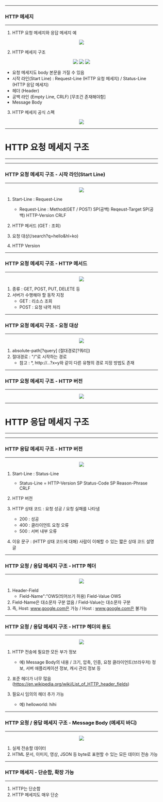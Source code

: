 -----
### HTTP 메세지
-----
1. HTTP 요청 메세지와 응답 메세지 예
<div align="center">
<img src="https://github.com/sooyounghan/HTTP/assets/34672301/18606b9d-caae-467b-b244-9c070f7e50d3">
</div>

2. HTTP 메세지 구조
<div align="center">
<img src="https://github.com/sooyounghan/HTTP/assets/34672301/b79c8408-d2d3-4266-b3e9-ec828ab10753">
<img src="https://github.com/sooyounghan/HTTP/assets/34672301/3d7d63c6-b547-474f-834d-fa86571cbdef">
<img src="https://github.com/sooyounghan/HTTP/assets/34672301/7a3c2091-0228-4891-b44c-446305d5f781">
</div>

  - 요청 메세지도 body 본문을 가질 수 있음
  - 시작 라인(Start Line) : Request-Line (HTTP 요청 메세지) / Status-Line (HTTP 응답 메세지)
  - 헤더 (Header)
  - 공백 라인 (Empty Line, CRLF) [무조건 존재해야함]
  - Message Body

3. HTTP 메세지 공식 스펙
<div align="center">
<img src="https://github.com/sooyounghan/HTTP/assets/34672301/8105c1ac-7012-42e1-a0fb-cedd966a53dc">
</div>

-----
# HTTP 요청 메세지 구조
-----
-----
### HTTP 요청 메세지 구조 - 시작 라인(Start Line)
-----
<div align="center">
<img src="https://github.com/sooyounghan/HTTP/assets/34672301/13416ac5-aaa3-46de-932c-2eef750ec278">
</div>

1. Start-Line : Request-Line
   - Request-Line : Method(GET / POST) SP(공백) Reqeust-Target SP(공백) HTTP-Version CRLF

2. HTTP 메서드 (GET : 조회)
3. 요청 대상(/search?q=hello&hl=ko)
4. HTTP Version

-----
### HTTP 요청 메세지 구조 - HTTP 메서드
-----
<div align="center">
<img src="https://github.com/sooyounghan/HTTP/assets/34672301/043511f1-69aa-4fe5-b322-7a1ce5467973">
</div>

1. 종류 : GET, POST, PUT, DELETE 등
2. 서버가 수행해야 할 동작 지정
   - GET : 리소스 조회
   - POST : 요청 내역 처리

-----
### HTTP 요청 메세지 구조 - 요청 대상
-----
<div align="center">
<img src="https://github.com/sooyounghan/HTTP/assets/34672301/27824334-8d9d-4a3b-98f9-3027d31b1d2b">
</div>

1. absolute-path[?query] (절대경로[?쿼리])
2. 절대경로 : "/"로 시작하는 경로
   - 참고 : *, http://...?x=y와 같이 다른 유형의 경로 지정 방법도 존재

-----
### HTTP 요청 메세지 구조 - HTTP 버전
-----
<div align="center">
<img src="https://github.com/sooyounghan/HTTP/assets/34672301/d094e1fe-db6b-42c5-a580-e9e1139b0897">
</div>

-----
# HTTP 응답 메세지 구조 
-----
-----
### HTTP 응답 메세지 구조 - HTTP 버전
-----
<div align="center">
<img src="https://github.com/sooyounghan/HTTP/assets/34672301/de2cfc94-ef5a-468a-aa9d-65318d909ca0">
</div>

1. Start-Line : Status-Line
   - Status-Line = HTTP-Version SP Status-Code SP Reason-Phrase CRLF

2. HTTP 버전
3. HTTP 상태 코드 : 요청 성공 / 요청 실패를 나타냄
   - 200 : 성공
   - 400 : 클라이언트 요청 오류
   - 500 : 서버 내부 오류
4. 이유 문구 : (HTTP 상태 코드에 대해) 사람이 이해할 수 있는 짧은 상태 코드 설명 글

-----
### HTTP 요청 / 응답 메세지 구조 - HTTP 헤더
-----
<div align="center">
<img src="https://github.com/sooyounghan/HTTP/assets/34672301/b3b1aea3-6ebd-483d-9997-498279986d0a">
</div>

1. Header-Field
   - Field-Name":"OWS(띄어쓰기 허용) Field-Value OWS
2. Field-Name은 대소문자 구분 없음 / Field-Value는 대소문자 구분
3. 즉, Host: www.google.com은 가능 / Host : www.google.com은 불가능

-----
### HTTP 요청 / 응답 메세지 구조 - HTTP 헤더의 용도
-----
<div align="center">
<img src="https://github.com/sooyounghan/HTTP/assets/34672301/812e1e58-e6c9-4297-aa62-f8956649bf7f">
</div>

1. HTTP 전송에 필요한 모든 부가 정보
   - 예) Message Body의 내용 / 크기, 압축, 인증, 요청 클라이언트(브라우저) 정보, 서버 애플리케이션 정보, 캐시 관리 정보 등

2. 표준 헤더가 너무 많음 (https://en.wikipedia.org/wiki/List_of_HTTP_header_fields)
3. 필요시 임의의 헤더 추가 가능
   - 예) helloworld: hihi
  
-----
### HTTP 요청 / 응답 메세지 구조 - Message Body (메세지 바디)
-----
<div align="center">
<img src="https://github.com/sooyounghan/HTTP/assets/34672301/e0f5befc-6dc8-4199-b041-4f78102c12ca">
</div>

1. 실제 전송할 데이터
2. HTML 문서, 이미지, 영상, JSON 등 byte로 표현할 수 있는 모든 데이터 전송 가능

-----
### HTTP 메세지 - 단순함, 확장 가능
-----
1. HTTP는 단순함
2. HTTP 메세지도 매우 단순
